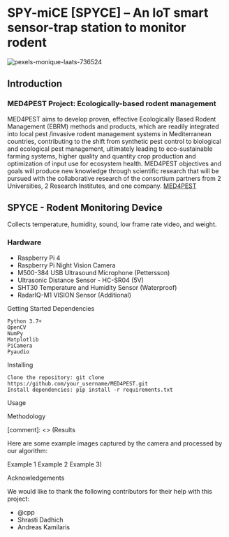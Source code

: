 # SPY-miCE [SPYCE] – An IoT smart sensor-trap station to monitor rodent 
![pexels-monique-laats-736524](https://github.com/superworld-cyens/MED4PEST/assets/37176779/b5764d20-93d1-4968-a0bd-91e48951ee55)


## Introduction

### MED4PEST Project: Ecologically-based rodent management
MED4PEST aims to develop proven, effective Ecologically Based Rodent Management (EBRM) methods and products, which are readily integrated into local pest /invasive rodent management systems in Mediterranean countries, contributing to the shift from synthetic pest control to biological and ecological pest management, ultimately leading to eco-sustainable farming systems, higher quality and quantity crop production and optimization of input use for ecosystem health. MED4PEST objectives and goals will produce new knowledge through scientific research that will be pursued with the collaborative research of the consortium partners from 2 Universities, 2 Research Institutes, and one company. <a href="https://med4pest.org/" target="_blank">MED4PEST</a>

## SPYCE - Rodent Monitoring Device
Collects temperature, humidity, sound, low frame rate video, and weight.

### Hardware
* Raspberry Pi 4
* Raspberry Pi Night Vision Camera
* M500-384 USB Ultrasound Microphone (Pettersson)
* Ultrasonic Distance Sensor - HC-SR04 (5V)
* SHT30 Temperature and Humidity Sensor (Waterproof)
* RadarIQ-M1 VISION Sensor (Additional)


Getting Started
Dependencies

    Python 3.7+
    OpenCV
    NumPy
    Matplotlib
    PiCamera
    Pyaudio
    

Installing

    Clone the repository: git clone https://github.com/your_username/MED4PEST.git
    Install dependencies: pip install -r requirements.txt

Usage

    

Methodology


[comment]: <> (Results

Here are some example images captured by the camera and processed by our algorithm:

Example 1
Example 2
Example 3)

Acknowledgements

We would like to thank the following contributors for their help with this project:

  * @cpp
  * Shrasti Dadhich
  * Andreas Kamilaris
